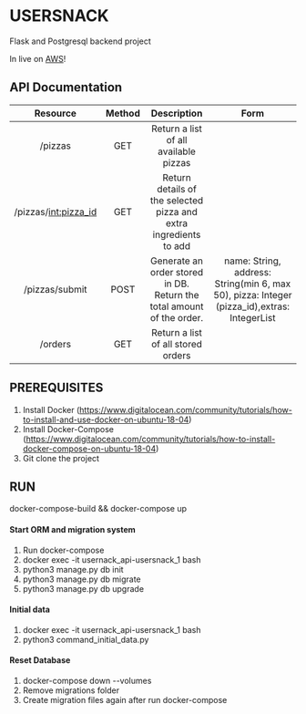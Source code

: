 # USERSNACK
Flask and Postgresql backend project

In live on [AWS](http://13.59.120.109:5000/pizzas)!

## API Documentation

|        Resource        | Method |                              Description                              |                                            Form                                           |
|:----------------------:|:------:|:---------------------------------------------------------------------:|:-----------------------------------------------------------------------------------------:|
| /pizzas                | GET    | Return a list of all available pizzas                                 |                                                                                           |
| /pizzas/<int:pizza_id> | GET    | Return details of the selected pizza and extra ingredients to add     |                                                                                           |
| /pizzas/submit         | POST   | Generate an order stored in DB. Return the total amount of the order. | name: String, address: String(min 6, max 50), pizza: Integer (pizza_id),extras: IntegerList |
| /orders                | GET    | Return a list of all stored orders                                    |                                                                                           |

## PREREQUISITES
1. Install Docker (https://www.digitalocean.com/community/tutorials/how-to-install-and-use-docker-on-ubuntu-18-04)
2. Install Docker-Compose (https://www.digitalocean.com/community/tutorials/how-to-install-docker-compose-on-ubuntu-18-04)
3. Git clone the project

## RUN
docker-compose-build && docker-compose up

#### Start ORM and migration system
1. Run docker-compose
2. docker exec -it usernack_api-usersnack_1 bash
3. python3 manage.py db init
4. python3 manage.py db migrate
5. python3 manage.py db upgrade

#### Initial data
1. docker exec -it usernack_api-usersnack_1 bash
2. python3 command_initial_data.py

#### Reset Database
1. docker-compose down --volumes
2. Remove migrations folder
3. Create migration files again after run docker-compose